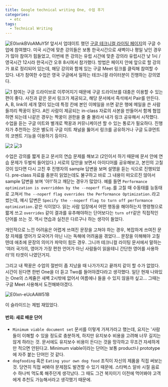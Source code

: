 ```yaml
---
title: Google technical writing One, 수업 후기
categories:
  - etc
tags:
  - Technical Writing
---
```


![E0lxnkBVoAMuY5f](https://user-images.githubusercontent.com/8686251/117090876-87338e00-ad94-11eb-825f-2bc0d16665e9.jpg)
앞서서 업데이트 했던 [구글 테크니컬 라이팅 페이지](https://developers.google.com/tech-writing)의 구글 수업에 참여했다. 미국 시간에 맞춘 강의들은 보통 한국시간으로 새벽이나 평일 낮인 경우가 많아 참여가 힘들었고, 이번에 뜬 강의는 유럽 시간에 맞춘 강의라 유럽시간 낮 1시 / 영국시간 12시라 한국시간 오후 8시여서 참가했다. 방법은 페이지 안에 앞으로 할 강의가 표로 정리되어 있는데, 해당 강의와 함께 있는 구글 Meet 링크를 클릭해 참여할 수 있다. 내가 참여한 수업은 영국 구글에서 일하는 테크니컬 라이터분이 진행하는 강의였다.

![1](https://user-images.githubusercontent.com/8686251/117091026-f7daaa80-ad94-11eb-852f-191a8eb4357d.png)
참여는 구글 드라이브로 이루어지기 때문에 구글 드라이브를 대충은 이용할 수 있는 편이 좋다. 사진과 같은 문서 링크가 제공되고, 해당 문서에서 즉석에서 Pair를 만든다. A, B, link의 세개 열이 있는데 특정 칸에 본인 이메일을 쓰면 같은 행에 메일을 쓴 사람들끼리 짝꿍이 된다. A인 사람이 제공되는 in-class 자료의 사본을 만들어서 함께 협업하면 되는데 나같은 경우는 짝꿍이 권한을 줄 줄 몰라서 내가 링크 공유해서 시작했다. 수업을 듣는 구글 미트와 별개로 짝꿍과 커뮤니케이션 할 수 있는 통로가 필요하다. 진행자가 추천하는 것은 별도의 구글 미트 채널을 뚫어서 링크를 공유하거나 구글 도큐먼트의 코멘트 기능을 이용하기 등이다.

![2](https://user-images.githubusercontent.com/8686251/117091200-7d5e5a80-ad95-11eb-858f-da7c5de6dc0d.png)
![3](https://user-images.githubusercontent.com/8686251/117091206-82bba500-ad95-11eb-9514-d7f8b223eea1.png)

수업은 강의를 짧게 듣고 문서의 연습 문제를 해보고 (2인이서 하기 때문에 문서 안에 연습 문제가 두벌씩 들어있다.) 서로의 답안을 보면서 아이디어를 공유해보고, 본인의 고칠 것이 있다면 다시 고친 후 진행자의 sample 답변을 보며 설명을 듣는 식으로 진행되었다. pre-class 자료를 충분히 읽었는데도 불구하고 바로 그 내용이 떠오르진 않아서 sample 답변을 보며 '아!!'하고 깨닫는 경우가 많았다. 예를 들면 `Performance optimization is overridden by the --noperf flag.`를 고칠 때 수동태를 능동태로 고쳐서 `The --noperf flag overrides the Performance Optimization.`라고 썼는데, 예시 답변은 `Specify the --noperf flag to turn off performance optimization.`같은 식이었다. 읽는 사람 입장에서 어떤 행동을 해야하는지 명령형으로 짧게 쓰고 `overrides` 같이 결과를 유추해야하는 단어보다는 `turn off`같은 직접적인 단어를 쓰는 것. 역시 연습과 실전은 다르구나 하는 생각이 들었다.

개인적으로 느낀 어려움은 어렵게 쓰여진 문장을 고쳐야 하는 경우, 복잡하게 쓰여진 문장 자체를 영어가 모국어가 아닌 나는 독해에 어려움을 겪었다... 문장을 이해해야 고칠텐데 애초에 문장의 의미가 파악이 힘든 경우. 그니까 테크니컬 라이팅 문서에서 말하는 '여러 국가의, 영어가 가장 편한 언어가 아닌 사람들이 읽을테니 간단한 영어를 사용하라'의 타겟이 나였던거지.

그리고 내 짝꿍은 수업의 절반이 좀 지났을 때 나가가지고 끝까지 같이 할 수가 없었다. 시간이 된다면 한번 One을 더 듣고 Two를 들어야겠다라고 생각했다. 일단 현재 나와있는 One의 스케쥴은 새벽 2시밖에 없어서 여름에나 들을 수 있지 않을까 싶고... 그때는 구글 Meet 사용해서 도전해봐야겠다.

![E0lxn-eUcAAW51B](https://user-images.githubusercontent.com/8686251/117091588-c19e2a80-ad96-11eb-871f-3d91e1f4d7ca.jpg)

이 슬라이드는 제법 재밌었다.

#### 번외: 새로 배운 단어

* `Minimum viable document set` 문서를 이렇게 가져가라고 했는데, 요지는 '사람들이 이해할 수 있을 정도로 충분하게, 하지만 유지보수 비용을 고려해 너무 길지는 않게 하라는 것. 문서에도 유지보수 비용이 든다는 것을 망각하고 무조건 자세하게만 적으면 안된다고. Minimum viable이라는 단어는 보통 product나 prototype에 자주 붙는 단어인 것 같다.
* `dogfooding` 혹은 `Eating your own dog food` 조직이 자신의 제품을 직접 써보는 것. 당연히 직접 써봐야 문제점도 발견할 수 있기 때문에. 스타벅스 알바 시절 음료수 하나씩 먹도록 해주던게 생각났다. 그 때도 그건 복지이기 이전에 먹어봐야 고객에게 추천도 가능해서라고 생각했기 때문에.
